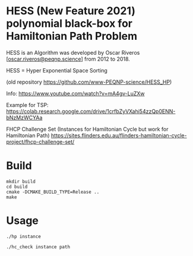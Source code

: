 # HESS (New Feature 2021) polynomial black-box for Hamiltonian Path Problem

HESS is an Algorithm was developed by Oscar Riveros [oscar.riveros@peqnp.science] from 2012 to 2018.

HESS = Hyper Exponential Space Sorting 

(old repository https://github.com/www-PEQNP-science/HESS_HP)

Info:
https://www.youtube.com/watch?v=mA4gv-LuZXw

Example for TSP:
https://colab.research.google.com/drive/1crfbZyVXahi54zzQp0ENN-bNzMzWCYAa

FHCP Challenge Set (Instances for Hamiltonian Cycle but work for Hamiltonian Path)
https://sites.flinders.edu.au/flinders-hamiltonian-cycle-project/fhcp-challenge-set/

# Build

	mkdir build
	cd build
	cmake -DCMAKE_BUILD_TYPE=Release ..
	make

# Usage
	
	./hp instance

	./hc_check instance path
